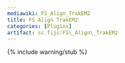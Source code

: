 ```yaml
---
mediawiki: FS_Align_TrakEM2
title: FS Align TrakEM2
categories: [Plugins]
artifact: sc.fiji:FS\_Align\_TrakEM2
---
```


{% include warning/stub %}



